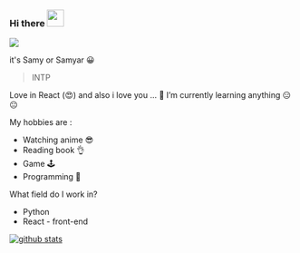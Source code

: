 ### Hi there <img src="https://raw.githubusercontent.com/MartinHeinz/MartinHeinz/master/wave.gif" width="30px">

<img src="https://media.giphy.com/media/HcmeBxVSg8YGA/giphy.gif">

it's Samy or Samyar 😀

> INTP

Love in React (😍)
and also i love you ...
🌱 I’m currently learning anything 😑😐

My hobbies are :
* Watching anime 😎
* Reading book 👌
* Game 🕹
* Programming 🐍

What field do I work in?
* Python 
* React - front-end


[![github stats](https://github-readme-stats.vercel.app/api?username=Samyar&show_icons=true&theme=radical)](https://github.com/samyarkd)





